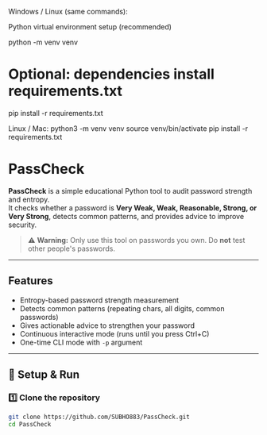 Windows / Linux (same commands):



Python virtual environment setup (recommended)

python -m venv venv


# Optional: dependencies install requirements.txt 
pip install -r requirements.txt




Linux / Mac:
python3 -m venv venv
source venv/bin/activate
pip install -r requirements.txt



# PassCheck

**PassCheck** is a simple educational Python tool to audit password strength and entropy.  
It checks whether a password is **Very Weak, Weak, Reasonable, Strong, or Very Strong**, detects common patterns, and provides advice to improve security.

> ⚠️ **Warning:** Only use this tool on passwords you own. Do **not** test other people's passwords.

---

## Features

- Entropy-based password strength measurement
- Detects common patterns (repeating chars, all digits, common passwords)
- Gives actionable advice to strengthen your password
- Continuous interactive mode (runs until you press Ctrl+C)
- One-time CLI mode with `-p` argument


---

## 🚀 Setup & Run

### 1️⃣ Clone the repository

```bash
git clone https://github.com/SUBHO883/PassCheck.git
cd PassCheck

